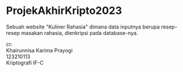 # ProjekAkhirKripto2023
Sebuah website "Kuliner Rahasia" dimana data inputnya berupa resep-resep masakan rahasia, dienkripsi pada database-nya.

cr:   
Khairunnisa Karima Prayogi  
123210113  
Kriptografi IF-C
